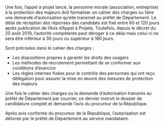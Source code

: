Une fois, l’appel à projet lancé, la personne morale (association, entreprise) à la protection des majeurs doit formaliser un cahier des charges ou faire une demande d’autorisation qu’elle transmet au préfet de Département. Le délai de réception des réponses des candidats est fixé entre 60 et 120 jours après publication de l’Avis d’Appel à Projets. Toutefois, depuis le décret du 20 août 2019, l’autorité compétente peut déroger à ce délai mais celui-ci ne sera être inférieur à 30 jours ou supérieur à 180 jours.
<br/>

Sont précisées dans le cahier des charges :

- Les dispositions propres à garantir les droits des usagers
- Les méthodes de recrutement permettant de se conformer aux conditions d’exercice
- Les règles internes fixées pour le contrôle des personnes qui ont reçu délégation pour assurer la mise en œuvre des mesures de protection des majeurs

Une fois le cahier des charges ou la demande d’autorisation transmis au préfet de Département par courrier, ce dernier instruit le dossier de candidature complet et demande l’avis du procureur de la République.
<br/>

Après avis conforme du procureur de la République, l’autorisation est délivrée par le préfet de Département au service mandataire.
